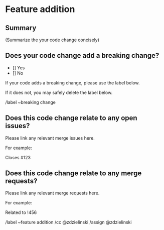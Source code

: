 # Feature addition

## Summary

(Summarize the your code change concisely)

## Does your code change add a breaking change?

- [] Yes
- [] No

If your code adds a breaking change, please use the label below.

If it does not, you may safely delete the label below.

/label ~breaking change

## Does this code change relate to any open issues?

Please link any relevant merge issues here.

For example:

Closes #123

## Does this code change relate to any merge requests?

Please link any relevant merge requests here.

For example:

Related to !456

/label ~feature addition
/cc @zdzielinski
/assign @zdzielinski